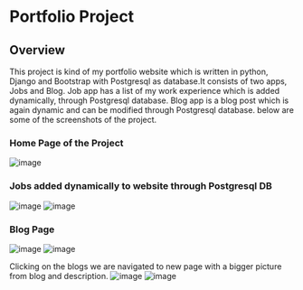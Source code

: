 # Portfolio Project
## Overview
This project is kind of my portfolio website which is written in python, Django and Bootstrap with Postgresql as database.It consists of two apps, Jobs and Blog. Job app has a list of my work experience which is added dynamically, through Postgresql database. Blog app is a blog post which is again dynamic and can be modified through Postgresql database.
below are some of the screenshots of the project.

### Home Page of the Project 
![image](https://user-images.githubusercontent.com/16570371/133951345-5268f599-3d1f-4be5-b15d-8417902cd764.png)

### Jobs added dynamically to website through Postgresql DB
![image](https://user-images.githubusercontent.com/16570371/133951385-8e75b718-cb17-4d61-9ee7-18abe0eb583e.png)
![image](https://user-images.githubusercontent.com/16570371/133951390-79581dc3-67cc-4580-8741-e8237d8c8849.png)

### Blog Page
![image](https://user-images.githubusercontent.com/16570371/133951414-b657f25f-2db4-4470-9e24-88a100573ac7.png)
![image](https://user-images.githubusercontent.com/16570371/133951479-cba7c573-a197-4e3e-bd0e-f6ebd4852110.png)


Clicking on the blogs we are navigated to new page with a bigger picture from blog and description.
![image](https://user-images.githubusercontent.com/16570371/133951461-bf55cec0-abd7-4523-ad32-19b9b058cdb7.png)
![image](https://user-images.githubusercontent.com/16570371/133951509-7568d964-cc1c-4400-af0f-c8adbbe025e5.png)
